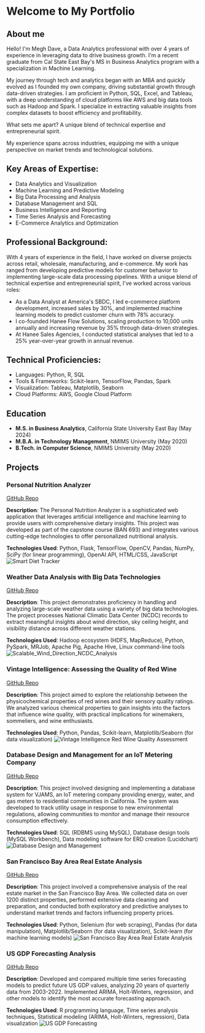 # Welcome to My Portfolio

## About me
Hello! I'm Megh Dave, a Data Analytics professional with over 4 years of experience in leveraging data to drive business growth. I'm a recent graduate from Cal State East Bay's MS in Business Analytics program with a specialization in Machine Learning. 

My journey through tech and analytics began with an MBA and quickly evolved as I founded my own company, driving substantial growth through data-driven strategies. I am proficient in Python, SQL, Excel, and Tableau, with a deep understanding of cloud platforms like AWS and big data tools such as Hadoop and Spark. I specialize in extracting valuable insights from complex datasets to boost efficiency and profitability. 

What sets me apart? A unique blend of technical expertise and entrepreneurial spirit. 

My experience spans across industries, equipping me with a unique perspective on market trends and technological solutions.

## Key Areas of Expertise:
- Data Analytics and Visualization
- Machine Learning and Predictive Modeling
- Big Data Processing and Analysis
- Database Management and SQL
- Business Intelligence and Reporting
- Time Series Analysis and Forecasting
- E-Commerce Analytics and Optimization

## Professional Background:
With 4 years of experience in the field, I have worked on diverse projects across retail, wholesale, manufacturing, and e-commerce. My work has ranged from developing predictive models for customer behavior to implementing large-scale data processing pipelines. With a unique blend of technical expertise and entrepreneurial spirit, I've worked across various roles:
- As a Data Analyst at America's SBDC, I led e-commerce platform development, increased sales by 30%, and implemented machine learning models to predict customer churn with 78% accuracy.
- I co-founded Hanee Flow Solutions, scaling production to 10,000 units annually and increasing revenue by 35% through data-driven strategies.
- At Hanee Sales Agencies, I conducted statistical analyses that led to a 25% year-over-year growth in annual revenue.

## Technical Proficiencies:
- Languages: Python, R, SQL
- Tools & Frameworks: Scikit-learn, TensorFlow, Pandas, Spark
- Visualization: Tableau, Matplotlib, Seaborn
- Cloud Platforms: AWS, Google Cloud Platform

## Education
- **M.S. in Business Analytics**, California State University East Bay (May 2024)
- **M.B.A. in Technology Management**, NMIMS University (May 2020)
- **B.Tech. in Computer Science**, NMIMS University (May 2020)

## Projects
### Personal Nutrition Analyzer 
[GitHub Repo](https://github.com/Megh-Dave/Personal-Nutritional-Analyzer)

**Description**:
The Personal Nutrition Analyzer is a sophisticated web application that leverages artificial intelligence and machine learning to provide users with comprehensive dietary insights. This project was developed as part of the capstone course (BAN 693) and integrates various cutting-edge technologies to offer personalized nutritional analysis.

**Technologies Used**: Python, Flask, TensorFlow, OpenCV, Pandas, NumPy, SciPy (for linear programming), OpenAI API, HTML/CSS, JavaScript
![Smart Diet Tracker](/assets/img/Smart_Diet_Tracker.png)


### Weather Data Analysis with Big Data Technologies
[GitHub Repo](https://github.com/Megh-Dave/Scalable-Wind-Direction-NCDC-Analysis)

**Description**:
This project demonstrates proficiency in handling and analyzing large-scale weather data using a variety of big data technologies. The project processes National Climatic Data Center (NCDC) records to extract meaningful insights about wind direction, sky ceiling height, and visibility distance across different weather stations.

**Technologies Used**: Hadoop ecosystem (HDFS, MapReduce), Python, PySpark, MRJob, Apache Pig, Apache Hive, Linux command-line tools
![Scalable_Wind_Direction_NCDC_Analysis](/assets/img/Scalable_Wind_Direction_NCDC_Analysis.png)


### Vintage Intelligence: Assessing the Quality of Red Wine
[GitHub Repo](https://github.com/Megh-Dave/Vintage-Intelligence-Red-Wine-Quality-Assessment)

**Description**:
This project aimed to explore the relationship between the physicochemical properties of red wines and their sensory quality ratings. We analyzed various chemical properties to gain insights into the factors that influence wine quality, with practical implications for winemakers, sommeliers, and wine enthusiasts.

**Technologies Used**: Python, Pandas, Scikit-learn, Matplotlib/Seaborn (for data visualization)
![Vintage Intelligence Red Wine Quality Assessment](/assets/img/Vintage_Intelligence_Red_Wine_Quality_Assessment.jpg)


### Database Design and Management for an IoT Metering Company
[GitHub Repo](https://github.com/Megh-Dave/Vintage-Intelligence-Red-Wine-Quality-Assessment)

**Description**:
This project involved designing and implementing a database system for VJAMS, an IoT metering company providing energy, water, and gas meters to residential communities in California. The system was developed to track utility usage in response to new environmental regulations, allowing communities to monitor and manage their resource consumption effectively.

**Technologies Used**: SQL (RDBMS using MySQL), Database design tools (MySQL Workbench), Data modeling software for ERD creation (Lucidchart)
![Database Design and Management](/assets/img/Database_Design_Management.jpg)


### San Francisco Bay Area Real Estate Analysis
[GitHub Repo](https://github.com/Megh-Dave/Real-Estate-Market-Analysis-in-San-Francisco-Bay-Area)

**Description**:
This project involved a comprehensive analysis of the real estate market in the San Francisco Bay Area. We collected data on over 1200 distinct properties, performed extensive data cleaning and preparation, and conducted both exploratory and predictive analyses to understand market trends and factors influencing property prices.

**Technologies Used**: Python, Selenium (for web scraping), Pandas (for data manipulation), Matplotlib/Seaborn (for data visualization), Scikit-learn (for machine learning models)
![San Francisco Bay Area Real Estate Analysis](/assets/img/Real_Estate_Market_Analysis_San-Francisco_Bay_Area.jpeg)


### US GDP Forecasting Analysis
[GitHub Repo](https://github.com/Megh-Dave/US-GDP-Forecasting)

**Description**:
Developed and compared multiple time series forecasting models to predict future US GDP values, analyzing 20 years of quarterly data from 2003-2022. Implemented ARIMA, Holt-Winters, regression, and other models to identify the most accurate forecasting approach.

**Technologies Used**: R programming language, Time series analysis techniques, Statistical modeling (ARIMA, Holt-Winters, regression), Data visualization
![US GDP Forecasting](/assets/img/US_GDP_Forecasting.jpg)
